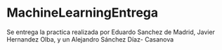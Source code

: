 # MachineLearningEntrega
Se entrega la practica realizada por Eduardo Sanchez de Madrid, Javier Hernandez Olba, y un Alejandro Sánchez Díaz- Casanova

